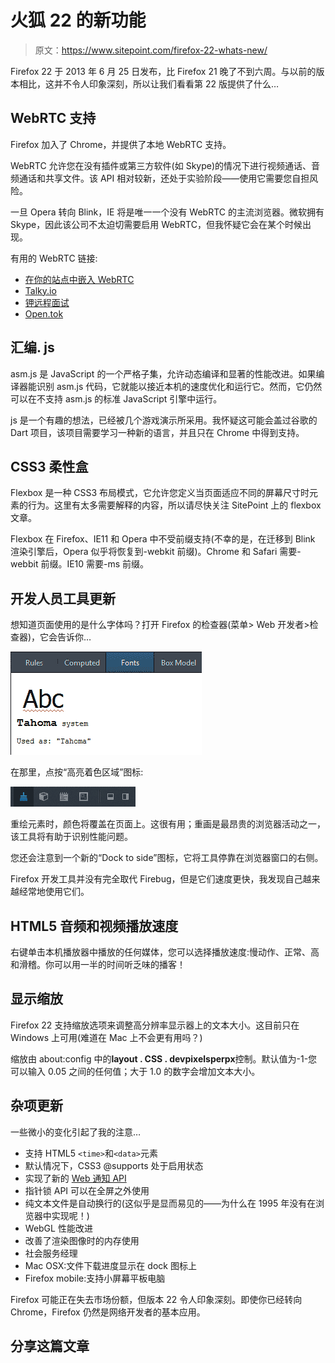 # 火狐 22 的新功能

> 原文：<https://www.sitepoint.com/firefox-22-whats-new/>

Firefox 22 于 2013 年 6 月 25 日发布，比 Firefox 21 晚了不到六周。与以前的版本相比，这并不令人印象深刻，所以让我们看看第 22 版提供了什么…

## WebRTC 支持

Firefox 加入了 Chrome，并提供了本地 WebRTC 支持。

WebRTC 允许您在没有插件或第三方软件(如 Skype)的情况下进行视频通话、音频通话和共享文件。该 API 相对较新，还处于实验阶段——使用它需要您自担风险。

一旦 Opera 转向 Blink，IE 将是唯一一个没有 WebRTC 的主流浏览器。微软拥有 Skype，因此该公司不太迫切需要启用 WebRTC，但我怀疑它会在某个时候出现。

有用的 WebRTC 链接:

*   [在你的站点中嵌入 WebRTC](https://hacks.mozilla.org/2013/05/embedding-webrtc-video-chat-right-into-your-website/)
*   [Talky.io](http://talky.io/)
*   [钾远程面试](http://codassium.com/)
*   [Open.tok](http://www.tokbox.com/)

## 汇编. js

asm.js 是 JavaScript 的一个严格子集，允许动态编译和显著的性能改进。如果编译器能识别 asm.js 代码，它就能以接近本机的速度优化和运行它。然而，它仍然可以在不支持 asm.js 的标准 JavaScript 引擎中运行。

js 是一个有趣的想法，已经被几个游戏演示所采用。我怀疑这可能会盖过谷歌的 Dart 项目，该项目需要学习一种新的语言，并且只在 Chrome 中得到支持。

## CSS3 柔性盒

Flexbox 是一种 CSS3 布局模式，它允许您定义当页面适应不同的屏幕尺寸时元素的行为。这里有太多需要解释的内容，所以请尽快关注 SitePoint 上的 flexbox 文章。

Flexbox 在 Firefox、IE11 和 Opera 中不受前缀支持(不幸的是，在迁移到 Blink 渲染引擎后，Opera 似乎将恢复到-webkit 前缀)。Chrome 和 Safari 需要-webbit 前缀。IE10 需要-ms 前缀。

## 开发人员工具更新

想知道页面使用的是什么字体吗？打开 Firefox 的检查器(菜单> Web 开发者>检查器)，它会告诉你…

![Firefox font inspector](img/5c390ade64f1db56bd67ec023edb2f68.png)

在那里，点按“高亮着色区域”图标:

![Firefox inspector icons](img/64249d96f1ec79bc06dbc1676b83aee9.png)

重绘元素时，颜色将覆盖在页面上。这很有用；重画是最昂贵的浏览器活动之一，该工具将有助于识别性能问题。

您还会注意到一个新的“Dock to side”图标，它将工具停靠在浏览器窗口的右侧。

Firefox 开发工具并没有完全取代 Firebug，但是它们速度更快，我发现自己越来越经常地使用它们。

## HTML5 音频和视频播放速度

右键单击本机播放器中播放的任何媒体，您可以选择播放速度:慢动作、正常、高和滑稽。你可以用一半的时间听乏味的播客！

## 显示缩放

Firefox 22 支持缩放选项来调整高分辨率显示器上的文本大小。这目前只在 Windows 上可用(难道在 Mac 上不会更有用吗？)

缩放由 about:config 中的**layout . CSS . devpixelsperpx**控制。默认值为-1-您可以输入 0.05 之间的任何值；大于 1.0 的数字会增加文本大小。

## 杂项更新

一些微小的变化引起了我的注意…

*   支持 HTML5 `<time>`和`<data>`元素
*   默认情况下，CSS3 @supports 处于启用状态
*   实现了新的 [Web 通知 API](http://notifications.spec.whatwg.org/)
*   指针锁 API 可以在全屏之外使用
*   纯文本文件是自动换行的(这似乎是显而易见的——为什么在 1995 年没有在浏览器中实现呢！)
*   WebGL 性能改进
*   改善了渲染图像时的内存使用
*   社会服务经理
*   Mac OSX:文件下载进度显示在 dock 图标上
*   Firefox mobile:支持小屏幕平板电脑

Firefox 可能正在失去市场份额，但版本 22 令人印象深刻。即使你已经转向 Chrome，Firefox 仍然是网络开发者的基本应用。

## 分享这篇文章